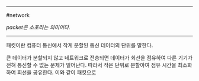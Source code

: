 
---

#network 

*packet은 소포라는 의미이다.*

---

패킷이란 컴퓨터 통신에서 작게 분할된 통신 데이터의 단위를 말한다.

큰 데이터가 분할되지 않고 네트워크로 전송되면 데이터가 회선을 점유하여 다른 기기가 전혀 통신할 수 없는 문제가 일어난다. 따라서 작은 단위로 분할아여 점유 시간을 최소화하여 회선을 공유한다. 이와 같이 패킷으로
